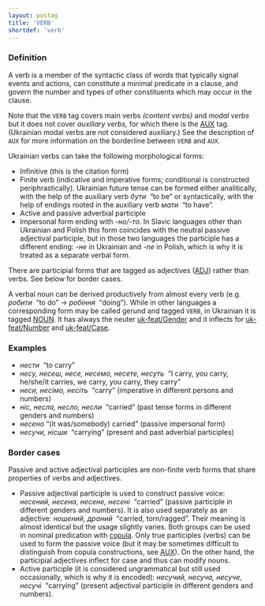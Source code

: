 ```yaml
---
layout: postag
title: 'VERB'
shortdef: 'verb'
---
```


### Definition

A verb is a member of the syntactic class of words that typically signal events and actions, can constitute a minimal predicate in a
clause, and govern the number and types of other constituents which may occur in the clause.

Note that the `VERB` tag covers main verbs _(content verbs)_ and _modal verbs_ but it does not cover _auxiliary verbs,_ for which there is the [AUX]() tag. (Ukrainian modal verbs are not considered auxiliary.) See the description of `AUX` for more information on the borderline between `VERB` and `AUX`.

Ukrainian verbs can take the following morphological forms:

- Infinitive (this is the citation form)
- Finite verb (indicative and imperative forms; conditional is constructed periphrastically). Ukrainian future tense can be formed either analitically, with the help of the auxiliary verb _бути_ &nbsp;“to be” or syntactically, with the help of endings rooted in the auxiliary verb _мати_ &nbsp;“to have”. 
- Active and passive adverbial participle
- Impersonal form ending with _-но/-то_. In Slavic languages other than Ukrainian and Polish this form coincides with the neutral passive adjectival participle, but in those two languages the participle has a different ending: _-не_ in Ukrainian and _-ne_ in Polish, which is why it is treated as a separate verbal form.

There are participial forms that are tagged as adjectives ([ADJ]()) rather than verbs.
See below for border cases.

A verbal noun can be derived productively from almost every verb (e.g. _робити_ &nbsp;“to do” → _робіння_ &nbsp;“doing”). While in other languages a corresponding form may be called gerund and tagged `VERB`, in Ukrainian it is tagged [NOUN](). It has always the neuter [uk-feat/Gender]() and it inflects for [uk-feat/Number]() and [uk-feat/Case]().

### Examples

- _нести_ &nbsp;“to carry”
- _несу, несеш, несе, несемо, несете, несуть_ &nbsp;“I carry, you carry, he/she/it carries, we carry, you carry, they carry”
- _неси, несімо, несіть_ &nbsp;“carry” (imperative in different persons and numbers)
- _ніс, несла, несло, несли_ &nbsp;“carried” (past tense forms in different genders and numbers)
- _несено_&nbsp;“(it was/somebody) carried” (passive impersonal form)
- _несучи, нісши_ &nbsp;“carrying” (present and past adverbial participles)

### Border cases

Passive and active adjectival participles are non-finite verb forms that share properties of verbs and adjectives.
- Passive adjectival participle is used to construct passive voice: _несений, несена, несене, несені_ &nbsp;“carried” (passive participle in different genders and numbers). It is also used separately as an adjective: _ношений, драний_ &nbsp;“carried, torn/ragged”. Their meaning is almost identical but the usage slightly varies. Both groups can be used in nominal predication with [copula](uk-dep/cop). Only true participles (verbs) can be used to form the passive voice (but it may be sometimes difficult to distinguish from copula constructions, see [AUX]()). On the other hand, the participial adjectives inflect for case and thus can modify nouns.
- Active participle (it is considered ungrammatical but still used occasionally, which is why it is encoded): _несучий, несуча, несуче, несучі_ &nbsp;“carrying” (present adjectival participle in different genders and numbers).

<!-- Interlanguage links updated Út zář 29 20:31:32 CEST 2020 -->
